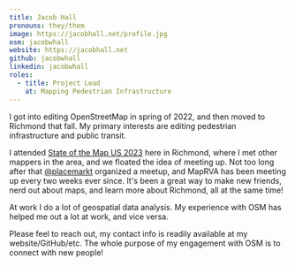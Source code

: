```yaml
---
title: Jacob Hall
pronouns: they/them
image: https://jacobhall.net/profile.jpg
osm: jacobwhall
website: https://jacobhall.net
github: jacobwhall
linkedin: jacobwhall
roles:
  - title: Project Lead
    at: Mapping Pedestrian Infrastructure
---
```

I got into editing OpenStreetMap in spring of 2022, and then moved to Richmond that fall. 
My primary interests are editing pedestrian infrastructure and public transit.

I attended [State of the Map US 2023](https://openstreetmap.us/events/state-of-the-map-us/2023/) here in Richmond, where I met other mappers in the area, and we floated the idea of meeting up. 
Not too long after that [@placemarkt](https://www.openstreetmap.org/user/placemarkt) organized a meetup, and MapRVA has been meeting up every two weeks ever since. 
It's been a great way to make new friends, nerd out about maps, and learn more about Richmond, all at the same time!

At work I do a lot of geospatial data analysis. 
My experience with OSM has helped me out a lot at work, and vice versa.

Please feel to reach out, my contact info is readily available at my website/GitHub/etc. 
The whole purpose of my engagement with OSM is to connect with new people!

